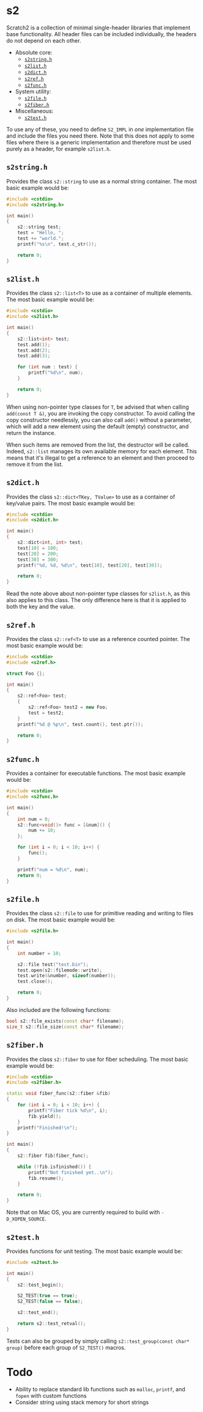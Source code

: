 # s2

Scratch2 is a collection of minimal single-header libraries that implement base functionality. All header files can be included individually, the headers do not depend on each other.

* Absolute core:
  * [`s2string.h`](#s2stringh)
  * [`s2list.h`](#s2listh)
  * [`s2dict.h`](#s2dicth)
  * [`s2ref.h`](#s2refh)
  * [`s2func.h`](#s2func)
* System utility:
  * [`s2file.h`](#s2fileh)
  * [`s2fiber.h`](#s2fiberh)
* Miscellaneous:
  * [`s2test.h`](#s2testh)

To use any of these, you need to define `S2_IMPL` in *one* implementation file and include the files you need there. Note that this does not apply to some files where there is a generic implementation and therefore must be used purely as a header, for example `s2list.h`.

## `s2string.h`

Provides the class `s2::string` to use as a normal string container. The most basic example would be:

```c++
#include <cstdio>
#include <s2string.h>

int main()
{
	s2::string test;
	test = "Hello, ";
	test += "world.";
	printf("%s\n", test.c_str());

	return 0;
}
```

## `s2list.h`

Provides the class `s2::list<T>` to use as a container of multiple elements. The most basic example would be:

```c++
#include <cstdio>
#include <s2list.h>

int main()
{
	s2::list<int> test;
	test.add(1);
	test.add(2);
	test.add(3);

	for (int num : test) {
		printf("%d\n", num);
	}

	return 0;
}
```

When using non-pointer type classes for `T`, be advised that when calling `add(const T &)`, you are invoking the copy constructor. To avoid calling the copy constructor needlessly, you can also call `add()` without a parameter, which will add a new element using the default (empty) constructor, and return the instance.

When such items are removed from the list, the destructor will be called. Indeed, `s2::list` manages its own available memory for each element. This means that it's illegal to get a reference to an element and then proceed to remove it from the list.

## `s2dict.h`

Provides the class `s2::dict<TKey, TValue>` to use as a container of key/value pairs. The most basic example would be:

```c++
#include <cstdio>
#include <s2dict.h>

int main()
{
	s2::dict<int, int> test;
	test[10] = 100;
	test[20] = 200;
	test[30] = 300;
	printf("%d, %d, %d\n", test[10], test[20], test[30]);

	return 0;
}
```

Read the note above about non-pointer type classes for `s2list.h`, as this also applies to this class. The only difference here is that it is applied to both the key and the value.

## `s2ref.h`

Provides the class `s2::ref<T>` to use as a reference counted pointer. The most basic example would be:

```c++
#include <cstdio>
#include <s2ref.h>

struct Foo {};

int main()
{
	s2::ref<Foo> test;
	{
		s2::ref<Foo> test2 = new Foo;
		test = test2;
	}
	printf("%d @ %p\n", test.count(), test.ptr());

	return 0;
}
```

## `s2func.h`

Provides a container for executable functions. The most basic example would be:

```c++
#include <cstdio>
#include <s2func.h>

int main()
{
	int num = 0;
	s2::func<void()> func = [&num]() {
		num += 10;
	};

	for (int i = 0; i < 10; i++) {
		func();
	}

	printf("num = %d\n", num);
	return 0;
}
```

## `s2file.h`

Provides the class `s2::file` to use for primitive reading and writing to files on disk. The most basic example would be:

```c++
#include <s2file.h>

int main()
{
	int number = 10;

	s2::file test("test.bin");
	test.open(s2::filemode::write);
	test.write(&number, sizeof(number));
	test.close();

	return 0;
}
```

Also included are the following functions:

```c++
bool s2::file_exists(const char* filename);
size_t s2::file_size(const char* filename);
```

## `s2fiber.h`

Provides the class `s2::fiber` to use for fiber scheduling. The most basic example would be:

```c++
#include <cstdio>
#include <s2fiber.h>

static void fiber_func(s2::fiber &fib)
{
	for (int i = 0; i < 10; i++) {
		printf("Fiber tick %d\n", i);
		fib.yield();
	}
	printf("Finished!\n");
}

int main()
{
	s2::fiber fib(fiber_func);

	while (!fib.isfinished()) {
		printf("Not finished yet..\n");
		fib.resume();
	}

	return 0;
}
```

Note that on Mac OS, you are currently required to build with `-D_XOPEN_SOURCE`.

## `s2test.h`

Provides functions for unit testing. The most basic example would be:

```c++
#include <s2test.h>

int main()
{
	s2::test_begin();

	S2_TEST(true == true);
	S2_TEST(false == false);

	s2::test_end();

	return s2::test_retval();
}
```

Tests can also be grouped by simply calling `s2::test_group(const char* group)` before each group of `S2_TEST()` macros.

# Todo

* Ability to replace standard lib functions such as `malloc`, `printf`, and `fopen` with custom functions
* Consider string using stack memory for short strings
